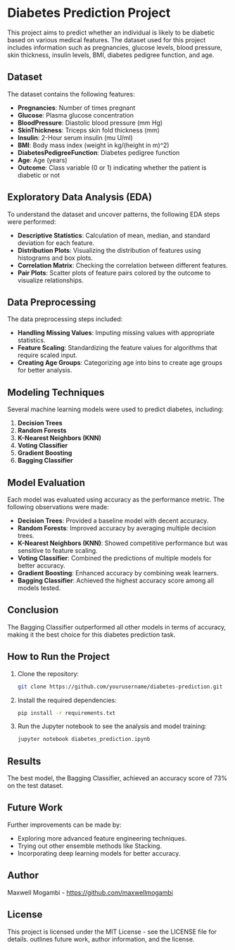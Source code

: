 # Diabetes Prediction Project

This project aims to predict whether an individual is likely to be diabetic based on various medical features. The dataset used for this project includes information such as pregnancies, glucose levels, blood pressure, skin thickness, insulin levels, BMI, diabetes pedigree function, and age.

## Dataset

The dataset contains the following features:
- **Pregnancies**: Number of times pregnant
- **Glucose**: Plasma glucose concentration
- **BloodPressure**: Diastolic blood pressure (mm Hg)
- **SkinThickness**: Triceps skin fold thickness (mm)
- **Insulin**: 2-Hour serum insulin (mu U/ml)
- **BMI**: Body mass index (weight in kg/(height in m)^2)
- **DiabetesPedigreeFunction**: Diabetes pedigree function
- **Age**: Age (years)
- **Outcome**: Class variable (0 or 1) indicating whether the patient is diabetic or not

## Exploratory Data Analysis (EDA)

To understand the dataset and uncover patterns, the following EDA steps were performed:
- **Descriptive Statistics**: Calculation of mean, median, and standard deviation for each feature.
- **Distribution Plots**: Visualizing the distribution of features using histograms and box plots.
- **Correlation Matrix**: Checking the correlation between different features.
- **Pair Plots**: Scatter plots of feature pairs colored by the outcome to visualize relationships.

## Data Preprocessing

The data preprocessing steps included:
- **Handling Missing Values**: Imputing missing values with appropriate statistics.
- **Feature Scaling**: Standardizing the feature values for algorithms that require scaled input.
- **Creating Age Groups**: Categorizing age into bins to create age groups for better analysis.

## Modeling Techniques

Several machine learning models were used to predict diabetes, including:

1. **Decision Trees**
2. **Random Forests**
3. **K-Nearest Neighbors (KNN)**
4. **Voting Classifier**
5. **Gradient Boosting**
6. **Bagging Classifier**

## Model Evaluation

Each model was evaluated using accuracy as the performance metric. The following observations were made:

- **Decision Trees**: Provided a baseline model with decent accuracy.
- **Random Forests**: Improved accuracy by averaging multiple decision trees.
- **K-Nearest Neighbors (KNN)**: Showed competitive performance but was sensitive to feature scaling.
- **Voting Classifier**: Combined the predictions of multiple models for better accuracy.
- **Gradient Boosting**: Enhanced accuracy by combining weak learners.
- **Bagging Classifier**: Achieved the highest accuracy score among all models tested.

## Conclusion

The Bagging Classifier outperformed all other models in terms of accuracy, making it the best choice for this diabetes prediction task.

## How to Run the Project

1. Clone the repository:
   ```bash
   git clone https://github.com/yourusername/diabetes-prediction.git
2. Install the required dependencies:
   ```bash
   pip install -r requirements.txt
3. Run the Jupyter notebook to see the analysis and model training:
   ```bash
   jupyter notebook diabetes_prediction.ipynb

## Results

The best model, the Bagging Classifier, achieved an accuracy score of 73% on the test dataset.

## Future Work

Further improvements can be made by:

* Exploring more advanced feature engineering techniques.
* Trying out other ensemble methods like Stacking.
* Incorporating deep learning models for better accuracy.

## Author

Maxwell Mogambi - https://github.com/maxwellmogambi

## License

This project is licensed under the MIT License - see the LICENSE file for details.
outlines future work, author information, and the license.


